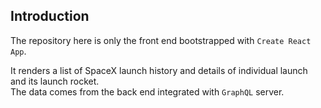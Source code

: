 ## Introduction

The repository here is only the front end bootstrapped with `Create React App`.<br />

It renders a list of SpaceX launch history and details of individual launch and its launch rocket.<br />
The data comes from the back end integrated with `GraphQL` server.
